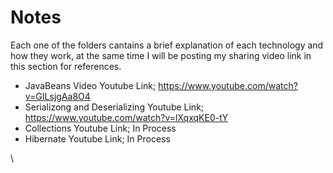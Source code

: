 # Notes

Each one of the folders cantains a brief explanation of each technology and how they work, at the same time I will be posting my sharing video link in this section for references. 

*  JavaBeans Video Youtube Link; https://www.youtube.com/watch?v=GILsjgAa8O4
*  Serializong and Deserializing Youtube Link; https://www.youtube.com/watch?v=lXqxqKE0-tY
*  Collections Youtube Link; In Process
*  Hibernate Youtube Link; In Process

\
